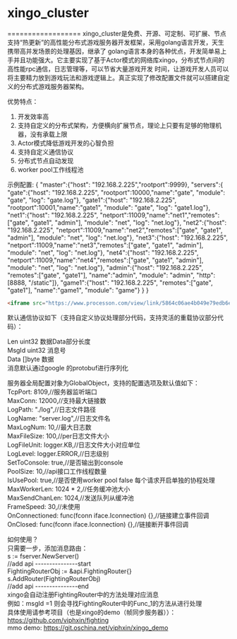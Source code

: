 # xingo_cluster
==================
    xingo_cluster是免费、开源、可定制、可扩展、节点支持“热更新”的高性能分布式游戏服务器开发框架，采用golang语言开发，天生携带高并发场景的处理基因，继承了
golang语言本身的各种优点，开发简单易上手并且功能强大。它主要实现了基于Actor模式的网络库xingo，分布式节点间的高性能rpc通信，日志管理等，可以节省大量游戏开发
时间，让游戏开发人员可以将主要精力放到游戏玩法和游戏逻辑上。真正实现了修改配置文件就可以搭建自定义的分布式游戏服务器架构。

优势特点：
1) 开发效率高
2) 支持自定义的分布式架构，方便横向扩展节点，理论上只要有足够的物理机器，没有承载上限
3) Actor模式降低游戏开发的心智负担
4) 支持自定义通信协议
5) 分布式节点自动发现
6) worker pool工作线程池

示例配置:
{
"master":{"host": "192.168.2.225","rootport":9999},
"servers":{
"gate":{"host": "192.168.2.225", "rootport":10000,"name":"gate", "module": "gate", "log": "gate.log"},
"gate1":{"host": "192.168.2.225", "rootport":10001,"name":"gate1", "module": "gate", "log": "gate1.log"},
"net1":{"host": "192.168.2.225", "netport":11009,"name":"net1","remotes":["gate", "gate1", "admin"], "module": "net", "log": "net.log"},
"net2":{"host": "192.168.2.225", "netport":11009,"name":"net2","remotes":["gate", "gate1", "admin"], "module": "net", "log": "net.log"},
"net3":{"host": "192.168.2.225", "netport":11009,"name":"net3","remotes":["gate", "gate1", "admin"], "module": "net", "log": "net.log"},
"net4":{"host": "192.168.2.225", "netport":11009,"name":"net4","remotes":["gate", "gate1", "admin"], "module": "net", "log": "net.log"},
"admin":{"host": "192.168.2.225", "remotes":["gate", "gate1"], "name":"admin", "module": "admin", "http": [8888, "/static"]},
"game1":{"host": "192.168.2.225", "remotes":["gate", "gate1"], "name":"game1", "module": "game"}
}
}
```html
<iframe src="https://www.processon.com/view/link/5864c06ae4b049e79edb6e52"></iframe>

```


默认通信协议如下（支持自定义协议处理部分代码，支持灵活的重载协议部分代码）：<br>

Len   uint32 数据Data部分长度<br>
MsgId uint32 消息号<br>
Data  []byte 数据<br>
消息默认通过google 的protobuf进行序列化<br>

服务器全局配置对象为GlobalObject，支持的配置选项及默认值如下：<br>
  TcpPort:        8109,//服务器监听端口<br>
  MaxConn:        12000,//支持最大链接数<br>
  LogPath:        "./log",//日志文件路径<br>
  LogName:        "server.log",//日志文件名<br>
  MaxLogNum:      10,//最大日志数<br>
  MaxFileSize:    100,//per日志文件大小<br>
  LogFileUnit:    logger.KB,//日志文件大小对应单位<br>
  LogLevel:       logger.ERROR,//日志级别<br>
  SetToConsole:   true,//是否输出到console<br>
  PoolSize:       10,//api接口工作线程数量<br>
  IsUsePool:      true,//是否使用worker pool false 每个请求开启单独的协程处理<br>
  MaxWorkerLen:   1024 * 2,//任务缓冲池大小<br>
  MaxSendChanLen: 1024,//发送队列从缓冲池<br>
  FrameSpeed:     30,//未使用<br>
  OnConnectioned: func(fconn iface.Iconnection) {},//链接建立事件回调<br>
  OnClosed:       func(fconn iface.Iconnection) {},//链接断开事件回调<br>
  
  如何使用？<br>
  只需要一步，添加消息路由：<br>
  s := fserver.NewServer()<br>
  //add api ---------------start<br>
	FightingRouterObj := &api.FightingRouter{}<br>
	s.AddRouter(FightingRouterObj)<br>
	//add api ---------------end<br>
  xingo会自动注册FightingRouter中的方法处理对应消息<br>
  例如：msgId =1 则会寻找FightingRouter中的Func_1的方法从进行处理<br>
  具体使用请参考项目（也是xingo的demo（帧同步服务器））：<br>
  https://github.com/viphxin/fighting<br>
  mmo demo: https://git.oschina.net/viphxin/xingo_demo
  
